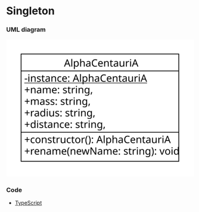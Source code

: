 # Singleton

### UML diagram
![singleton](img/singleton.svg)

### Code
 - [TypeScript](singleton.ts)
